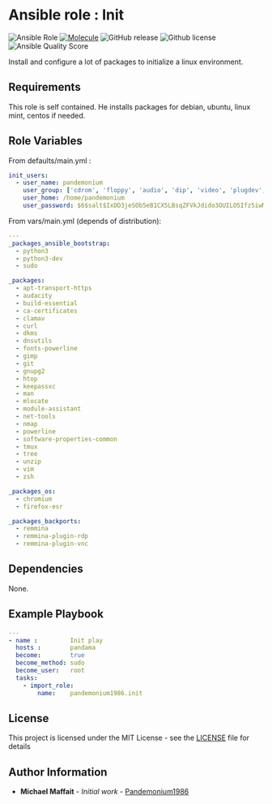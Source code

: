 # Ansible role : Init

![Ansible Role](https://img.shields.io/ansible/role/36274?logo=ansible)
[![Molecule](https://github.com/Pandemonium1986/ansible-role-init/actions/workflows/molecule.yml/badge.svg)](https://github.com/Pandemonium1986/ansible-role-init/actions/workflows/molecule.yml)
![GitHub release](https://img.shields.io/github/release/Pandemonium1986/ansible-role-init.svg?logo=github)
![Github license](https://img.shields.io/github/license/Pandemonium1986/ansible-role-init.svg?logo=github)
![Ansible Quality Score](https://img.shields.io/ansible/quality/36274?logo=ansible)

Install and configure a lot of packages to initialize a linux environment.

## Requirements

This role is self contained. He installs packages for debian, ubuntu, linux mint, centos if needed.

## Role Variables

From defaults/main.yml :

```yaml
init_users:
  - user_name: pandemonium
    user_group: ['cdrom', 'floppy', 'audio', 'dip', 'video', 'plugdev', 'netdev']
    user_home: /home/pandemonium
    user_password: $6$salt$IxDD3jeSOb5eB1CX5LBsqZFVkJdido3OUILO5Ifz5iwMuTS4XMS130MTSuDDl3aCI6WouIL9AjRbLCelDCy.g.  
```

From vars/main.yml (depends of distribution):

```yaml
---
_packages_ansible_bootstrap:
  - python3
  - python3-dev
  - sudo

_packages:
  - apt-transport-https
  - audacity
  - build-essential
  - ca-certificates
  - clamav
  - curl
  - dkms
  - dnsutils
  - fonts-powerline
  - gimp
  - git
  - gnupg2
  - htop
  - keepassxc
  - man
  - mlocate
  - module-assistant
  - net-tools
  - nmap
  - powerline
  - software-properties-common
  - tmux
  - tree
  - unzip
  - vim
  - zsh

_packages_os:
  - chromium
  - firefox-esr

_packages_backports:
  - remmina
  - remmina-plugin-rdp
  - remmina-plugin-vnc

```

## Dependencies

None.

## Example Playbook

```yaml
---
- name :         Init play
  hosts :        pandama
  become:        true
  become_method: sudo
  become_user:   root
  tasks:
    - import_role:
        name:    pandemonium1986.init

```

## License

This project is licensed under the MIT License - see the [LICENSE](./LICENSE) file for details

## Author Information

- **Michael Maffait** - _Initial work_ - [Pandemonium1986](https://github.com/Pandemonium1986)
